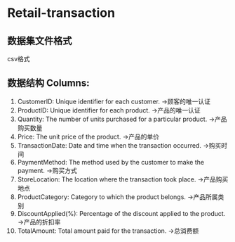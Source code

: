 # Retail-transaction

## 数据集文件格式
csv格式

## 数据结构 Columns:
1. CustomerID: Unique identifier for each customer. ->顾客的唯一认证
2. ProductID: Unique identifier for each product. ->产品的唯一认证
3. Quantity: The number of units purchased for a particular product. ->产品购买数量
4. Price: The unit price of the product. ->产品的单价
5. TransactionDate: Date and time when the transaction occurred. ->购买时间
6. PaymentMethod: The method used by the customer to make the payment. ->购买方式
7. StoreLocation: The location where the transaction took place. ->产品购买地点
8. ProductCategory: Category to which the product belongs. ->产品所属类别
9. DiscountApplied(%): Percentage of the discount applied to the product. ->产品的折扣率
10. TotalAmount: Total amount paid for the transaction. ->总消费额


